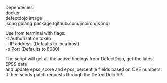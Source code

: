 Dependecies:  
docker  
defectdojo image  
jsonq golang package (github.com/jmoiron/jsonq)  
  
Use from terminal with flags:  
-t Authorization token  
-i IP address (Defaults to localhost)  
-p Port (Defaults to 8080)  
  
The script will get all the active findings from DefectDojo, get the latest EPSS data  
and update epss_score and epss_percentile fields based on CVE numbers.  
It then sends patch requests through the DefectDojo API.  